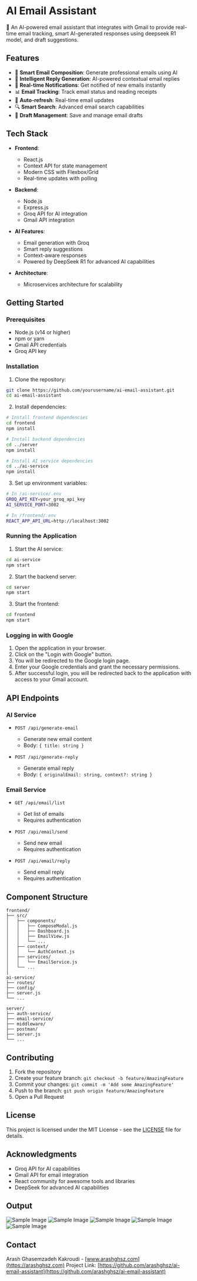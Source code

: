 # AI Email Assistant

🚀 An AI-powered email assistant that integrates with Gmail to provide real-time email tracking, smart AI-generated responses using deepseek R1 model, and draft suggestions.

## Features

- 📧 **Smart Email Composition**: Generate professional emails using AI
- 💬 **Intelligent Reply Generation**: AI-powered contextual email replies
- 📱 **Real-time Notifications**: Get notified of new emails instantly
- 📊 **Email Tracking**: Track email status and reading receipts
- 🔄 **Auto-refresh**: Real-time email updates
- 🔍 **Smart Search**: Advanced email search capabilities
- 📝 **Draft Management**: Save and manage email drafts

## Tech Stack

- **Frontend**:
  - React.js
  - Context API for state management
  - Modern CSS with Flexbox/Grid
  - Real-time updates with polling

- **Backend**:
  - Node.js
  - Express.js
  - Groq API for AI integration
  - Gmail API integration

- **AI Features**:
  - Email generation with Groq
  - Smart reply suggestions
  - Context-aware responses
  - Powered by DeepSeek R1 for advanced AI capabilities

- **Architecture**:
  - Microservices architecture for scalability

## Getting Started

### Prerequisites

- Node.js (v14 or higher)
- npm or yarn
- Gmail API credentials
- Groq API key

### Installation

1. Clone the repository:
```bash
git clone https://github.com/yourusername/ai-email-assistant.git
cd ai-email-assistant
```

2. Install dependencies:
```bash
# Install frontend dependencies
cd frontend
npm install

# Install backend dependencies
cd ../server
npm install

# Install AI service dependencies
cd ../ai-service
npm install
```

3. Set up environment variables:
```bash
# In /ai-service/.env
GROQ_API_KEY=your_groq_api_key
AI_SERVICE_PORT=3002

# In /frontend/.env
REACT_APP_API_URL=http://localhost:3002
```

### Running the Application

1. Start the AI service:
```bash
cd ai-service
npm start
```

2. Start the backend server:
```bash
cd server
npm start
```

3. Start the frontend:
```bash
cd frontend
npm start
```

### Logging in with Google

1. Open the application in your browser.
2. Click on the "Login with Google" button.
3. You will be redirected to the Google login page.
4. Enter your Google credentials and grant the necessary permissions.
5. After successful login, you will be redirected back to the application with access to your Gmail account.

## API Endpoints

### AI Service

- `POST /api/generate-email`
  - Generate new email content
  - Body: `{ title: string }`

- `POST /api/generate-reply`
  - Generate email reply
  - Body: `{ originalEmail: string, context?: string }`

### Email Service

- `GET /api/email/list`
  - Get list of emails
  - Requires authentication

- `POST /api/email/send`
  - Send new email
  - Requires authentication

- `POST /api/email/reply`
  - Send email reply
  - Requires authentication

## Component Structure

```
frontend/
├── src/
│   ├── components/
│   │   ├── ComposeModal.js
│   │   ├── Dashboard.js
│   │   ├── EmailView.js
│   │   └── ...
│   ├── context/
│   │   └── AuthContext.js
│   ├── services/
│   │   └── EmailService.js
│   └── ...
│
ai-service/
├── routes/
├── config/
├── server.js
└── ...

server/
├── auth-service/
├── email-service/
├── middleware/
├── postman/
├── server.js
└── ...
```

## Contributing

1. Fork the repository
2. Create your feature branch: `git checkout -b feature/AmazingFeature`
3. Commit your changes: `git commit -m 'Add some AmazingFeature'`
4. Push to the branch: `git push origin feature/AmazingFeature`
5. Open a Pull Request

## License

This project is licensed under the MIT License - see the [LICENSE](LICENSE) file for details.

## Acknowledgments

- Groq API for AI capabilities
- Gmail API for email integration
- React community for awesome tools and libraries
- DeepSeek for advanced AI capabilities
## Output
![Sample Image](sample/Screenshot%202025-02-09%20143632.png)
![Sample Image](sample/Screenshot%202025-02-09%20143721.png)
![Sample Image](sample/Screenshot%202025-02-09%20143747.png)
![Sample Image](sample/Screenshot%202025-02-09%20143826.png)
![Sample Image](sample/Screenshot%202025-02-09%20143915.png)
## Contact

Arash Ghasemzadeh Kakroudi - [www.arashghsz.com](https://arashghsz.com)
Project Link: [https://github.com/arashghsz/ai-email-assistant](https://github.com/arashghsz/ai-email-assistant)
